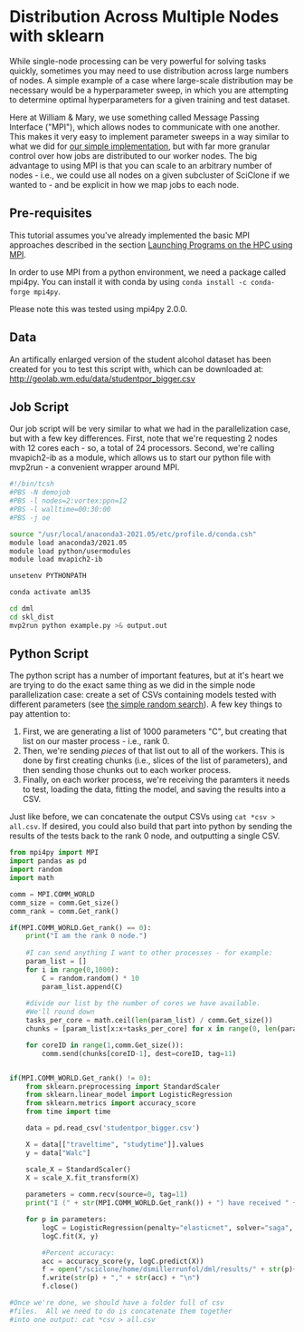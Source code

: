 # Distribution Across Multiple Nodes with sklearn

While single-node processing can be very powerful for solving tasks quickly, sometimes you may need to use distribution across large numbers of nodes.  A simple example of a case where large-scale distribution may be necessary would be a hyperparameter sweep, in which you are attempting to determine optimal hyperparameters for a given training and test dataset.

Here at William & Mary, we use something called Message Passing Interface ("MPI"), which allows nodes to communicate with one another.  This makes it very easy to implement parameter sweeps in a way similar to what we did for [our simple implementation](https://hmbaier.gitbook.io/distributed-ml-w-and-m/distributed-sklearn/randomsearch), but with far more granular control over how jobs are distributed to our worker nodes.  The big advantage to using MPI is that you can scale to an arbitrary number of nodes - i.e., we could use all nodes on a given subcluster of SciClone if we wanted to - and be explicit in how we map jobs to each node.

## Pre-requisites

This tutorial assumes you've already implemented the basic MPI approaches described in the section [Launching Programs on the HPC using MPI](https://hmbaier.gitbook.io/distributed-ml-w-and-m/using-python-and-batch/launching-parallel-programs-on-the-hpc-using-mpi).

In order to use MPI from a python environment, we need a package called mpi4py.  You can install it with conda by using `conda install -c conda-forge mpi4py`.  

Please note this was tested using mpi4py 2.0.0.

## Data

An artifically enlarged version of the student alcohol dataset has been created for you to test this script with, which can be downloaded at:
<http://geolab.wm.edu/data/studentpor_bigger.csv>

## Job Script

Our job script will be very similar to what we had in the parallelization case, but with a few key differences.  First, note that we're requesting 2 nodes with 12 cores each - so, a total of 24 processors.  Second, we're calling mvapich2-ib as a module, which allows us to start our python file with mvp2run - a convenient wrapper around MPI.

```bash
#!/bin/tcsh
#PBS -N demojob
#PBS -l nodes=2:vortex:ppn=12
#PBS -l walltime=00:30:00
#PBS -j oe

source "/usr/local/anaconda3-2021.05/etc/profile.d/conda.csh"
module load anaconda3/2021.05
module load python/usermodules
module load mvapich2-ib

unsetenv PYTHONPATH

conda activate aml35

cd dml
cd skl_dist
mvp2run python example.py >& output.out
```

## Python Script

The python script has a number of important features, but at it's heart we are trying to do the exact same thing as we did in the simple node parallelization case: create a set of CSVs containing models tested with different parameters (see [the simple random search](https://hmbaier.gitbook.io/distributed-ml-w-and-m/distributed-sklearn/randomsearch)). A few key things to pay attention to:

1) First, we are generating a list of 1000 parameters "C", but creating that list on our master process - i.e., rank 0.
2) Then, we're sending *pieces* of that list out to all of the workers.  This is done by first creating chunks (i.e., slices of the list of parameters), and then sending those chunks out to each worker process.
3) Finally, on each worker process, we're receiving the paramters it needs to test, loading the data, fitting the model, and saving the results into a CSV.

Just like before, we can concatenate the output CSVs using `cat *csv > all.csv`.  If desired, you could also build that part into python by sending the results of the tests back to the rank 0 node, and outputting a single CSV.

```python example.py
from mpi4py import MPI
import pandas as pd
import random
import math

comm = MPI.COMM_WORLD
comm_size = comm.Get_size()
comm_rank = comm.Get_rank()

if(MPI.COMM_WORLD.Get_rank() == 0):
    print("I am the rank 0 node.")
    
    #I can send anything I want to other processes - for example:
    param_list = []
    for i in range(0,1000):
        C = random.random() * 10
        param_list.append(C)
    
    #divide our list by the number of cores we have available.
    #We'll round down
    tasks_per_core = math.ceil(len(param_list) / comm.Get_size())
    chunks = [param_list[x:x+tasks_per_core] for x in range(0, len(param_list), 42)]

    for coreID in range(1,comm.Get_size()):
        comm.send(chunks[coreID-1], dest=coreID, tag=11)


if(MPI.COMM_WORLD.Get_rank() != 0):
    from sklearn.preprocessing import StandardScaler
    from sklearn.linear_model import LogisticRegression
    from sklearn.metrics import accuracy_score
    from time import time

    data = pd.read_csv('studentpor_bigger.csv')

    X = data[["traveltime", "studytime"]].values
    y = data["Walc"]

    scale_X = StandardScaler()
    X = scale_X.fit_transform(X)
    
    parameters = comm.recv(source=0, tag=11)
    print("I (" + str(MPI.COMM_WORLD.Get_rank()) + ") have received " + str(len(parameters)) + " parameters to test.")

    for p in parameters:
        logC = LogisticRegression(penalty="elasticnet", solver="saga", fit_intercept=False, tol=1.0, C=p)
        logC.fit(X, y)

        #Percent accuracy:
        acc = accuracy_score(y, logC.predict(X))
        f = open("/sciclone/home/dsmillerrunfol/dml/results/" + str(p)+ ".csv", "w")
        f.write(str(p) + "," + str(acc) + "\n")
        f.close()

#Once we're done, we should have a folder full of csv
#files.  All we need to do is concatenate them together
#into one output: cat *csv > all.csv
```
